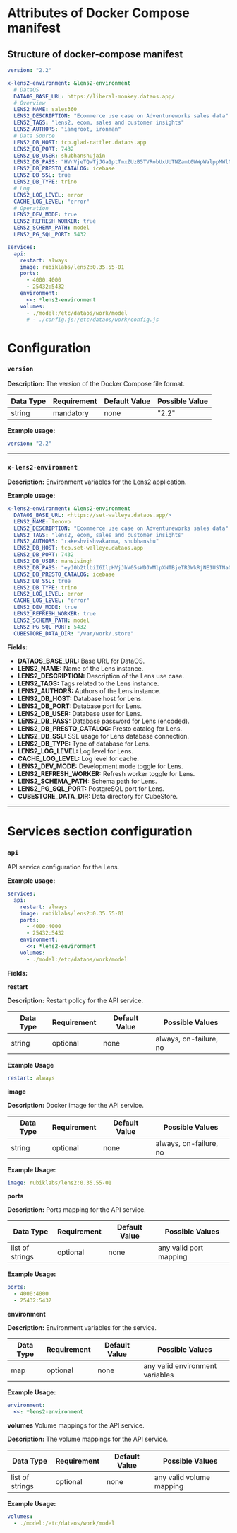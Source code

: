 # Attributes of Docker Compose manifest

## Structure of docker-compose manifest

```yaml
version: "2.2"

x-lens2-environment: &lens2-environment
  # DataOS
  DATAOS_BASE_URL: https://liberal-monkey.dataos.app/
  # Overview
  LENS2_NAME: sales360
  LENS2_DESCRIPTION: "Ecommerce use case on Adventureworks sales data"
  LENS2_TAGS: "lens2, ecom, sales and customer insights"
  LENS2_AUTHORS: "iamgroot, ironman"
  # Data Source
  LENS2_DB_HOST: tcp.glad-rattler.dataos.app
  LENS2_DB_PORT: 7432
  LENS2_DB_USER: shubhanshujain
  LENS2_DB_PASS: "HVnVjeTQwTjJGa1ptTmxZUzB5TVRobUxUUTNZamt0WWpWalppMWlNbVJpTVdZME1tVmh=="
  LENS2_DB_PRESTO_CATALOG: icebase
  LENS2_DB_SSL: true
  LENS2_DB_TYPE: trino  
  # Log
  LENS2_LOG_LEVEL: error
  CACHE_LOG_LEVEL: "error"
  # Operation
  LENS2_DEV_MODE: true   
  LENS2_REFRESH_WORKER: true
  LENS2_SCHEMA_PATH: model
  LENS2_PG_SQL_PORT: 5432

services:
  api:
    restart: always
    image: rubiklabs/lens2:0.35.55-01 
    ports:
      - 4000:4000
      - 25432:5432
    environment:
      <<: *lens2-environment   
    volumes:
      - ./model:/etc/dataos/work/model
      # - ./config.js:/etc/dataos/work/config.js
```

# Configuration

### **`version`**

**Description:** The version of the Docker Compose file format.

| Data Type | Requirement | Default Value | Possible Value |
| --- | --- | --- | --- |
| string | mandatory | none | "2.2" |

**Example usage:**

```yaml
version: "2.2"
```

---

### **`x-lens2-environment`**

**Description:** Environment variables for the Lens2 application.

**Example usage:**

```yaml
x-lens2-environment: &lens2-environment
  DATAOS_BASE_URL: <https://set-walleye.dataos.app/>
  LENS2_NAME: lenovo
  LENS2_DESCRIPTION: "Ecommerce use case on Adventureworks sales data"
  LENS2_TAGS: "lens2, ecom, sales and customer insights"
  LENS2_AUTHORS: "rakeshvishvakarma, shubhanshu"
  LENS2_DB_HOST: tcp.set-walleye.dataos.app
  LENS2_DB_PORT: 7432
  LENS2_DB_USER: mansisingh
  LENS2_DB_PASS: "eyJ0b2tlbiI6IlpHVjJhV05sWDJWMlpXNTBjeTR3WkRjNE1USTNaQzFoTURKaUxUUmpZamt0WWpZek9DMDBZamMwTTJFME16WXlZekU9IiwgImNsdXN0ZXIiOiJzeXN0ZW0ifQo="
  LENS2_DB_PRESTO_CATALOG: icebase
  LENS2_DB_SSL: true
  LENS2_DB_TYPE: trino
  LENS2_LOG_LEVEL: error
  CACHE_LOG_LEVEL: "error"
  LENS2_DEV_MODE: true
  LENS2_REFRESH_WORKER: true
  LENS2_SCHEMA_PATH: model
  LENS2_PG_SQL_PORT: 5432
  CUBESTORE_DATA_DIR: "/var/work/.store"

```

**Fields:**

- **DATAOS_BASE_URL:** Base URL for DataOS.
- **LENS2_NAME:** Name of the Lens instance.
- **LENS2_DESCRIPTION:** Description of the Lens use case.
- **LENS2_TAGS:** Tags related to the Lens instance.
- **LENS2_AUTHORS:** Authors of the Lens instance.
- **LENS2_DB_HOST:** Database host for Lens.
- **LENS2_DB_PORT:** Database port for Lens.
- **LENS2_DB_USER:** Database user for Lens.
- **LENS2_DB_PASS:** Database password for Lens (encoded).
- **LENS2_DB_PRESTO_CATALOG:** Presto catalog for Lens.
- **LENS2_DB_SSL:** SSL usage for Lens database connection.
- **LENS2_DB_TYPE:** Type of database for Lens.
- **LENS2_LOG_LEVEL:** Log level for Lens.
- **CACHE_LOG_LEVEL:** Log level for cache.
- **LENS2_DEV_MODE:** Development mode toggle for Lens.
- **LENS2_REFRESH_WORKER:** Refresh worker toggle for Lens.
- **LENS2_SCHEMA_PATH:** Schema path for Lens.
- **LENS2_PG_SQL_PORT:** PostgreSQL port for Lens.
- **CUBESTORE_DATA_DIR:** Data directory for CubeStore.

---

# Services section configuration

### **`api`**

API service configuration for the Lens.

**Example usage:**

```yaml
services:
  api:
    restart: always
    image: rubiklabs/lens2:0.35.55-01 
    ports:
      - 4000:4000
      - 25432:5432
    environment:
      <<: *lens2-environment
    volumes:
      - ./model:/etc/dataos/work/model
```

**Fields:**

**restart** 

**Description:** Restart policy for the API service.

| **Data Type** | **Requirement** | **Default Value** | **Possible Values**       |
| ------------- | --------------- | ----------------- | ------------------------- |
| string        | optional        | none              | always, on-failure, no    |

**Example Usage** 

```yaml
restart: always
```

**image** 

**Description:** Docker image for the API service.

| **Data Type** | **Requirement** | **Default Value** | **Possible Values**       |
| ------------- | --------------- | ----------------- | ------------------------- |
| string        | optional        | none              | always, on-failure, no    |

**Example Usage:** 

```yaml
image: rubiklabs/lens2:0.35.55-01 
```

**ports**

**Description:**  Ports mapping for the API service.

| **Data Type**      | **Requirement** | **Default Value** | **Possible Values**     |
| ------------------ | --------------- | ----------------- | ----------------------- |
| list of strings    | optional        | none              | any valid port mapping  |

**Example Usage:**
      
```yaml
ports:
  - 4000:4000
  - 25432:5432
```
        
**environment**

**Description:** Environment variables for the service.

| **Data Type** | **Requirement** | **Default Value** | **Possible Values**                |
| ------------- | --------------- | ----------------- | ---------------------------------- |
| map            | optional        | none              | any valid environment variables    |

**Example Usage:**
        
```yaml
environment:
  <<: *lens2-environment
```
        
**volumes** Volume mappings for the API service.

**Description:** The volume mappings for the API service.

| **Data Type**     | **Requirement** | **Default Value** | **Possible Values**        |
| ----------------- | --------------- | ----------------- | --------------------------- |
| list of strings   | optional        | none              | any valid volume mapping    |

**Example Usage:**
        
```yaml
volumes:
  - ./model:/etc/dataos/work/model

```